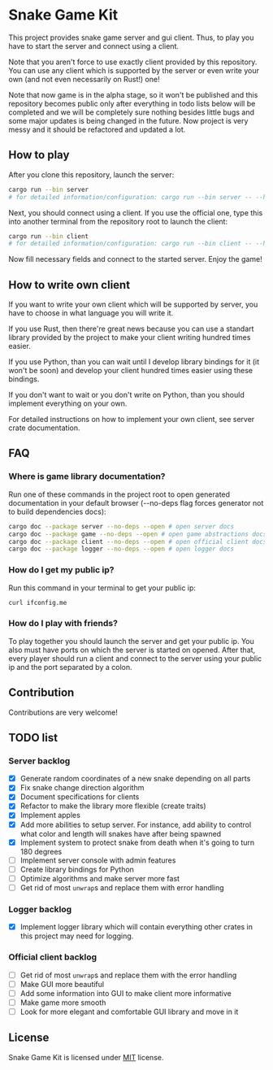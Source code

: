 # Snake Game Kit
This project provides snake game server and gui client. Thus, to play you have
to start the server and connect using a client.

Note that you aren't force to use exactly client provided by this
repository. You can use any client which is supported by the server or even
write your own (and not even necessarily on Rust!) one!

Note that now game is in the alpha stage, so it won't be published and this
repository becomes public only after everything in todo lists below will be
completed and we will be completely sure nothing besides little bugs and some
major updates is being changed in the future. Now project is very messy and it
should be refactored and updated a lot.

## How to play
After you clone this repository, launch the server:
```bash
cargo run --bin server
# for detailed information/configuration: cargo run --bin server -- --help
```

Next, you should connect using a client. If you use the official one, type this
into another terminal from the repository root to launch the client:
```bash
cargo run --bin client
# for detailed information/configuration: cargo run --bin client -- --help
```
Now fill necessary fields and connect to the started server. Enjoy the game!

## How to write own client
If you want to write your own client which will be supported by server, you have
to choose in what language you will write it.

If you use Rust, then there're great news because you can use a standart library
provided by the project to make your client writing hundred times easier.

If you use Python, than you can wait until I develop library bindings for it (it
won't be soon) and develop your client hundred times easier using these
bindings.

If you don't want to wait or you don't write on Python, than you should
implement everything on your own.

For detailed instructions on how to implement your own client, see server
crate documentation.

## FAQ
### Where is game library documentation?
Run one of these commands in the project root to open generated documentation in
your default browser (--no-deps flag forces generator not to build dependencies
docs):
```bash
cargo doc --package server --no-deps --open # open server docs
cargo doc --package game --no-deps --open # open game abstractions docs
cargo doc --package client --no-deps --open # open official client docs
cargo doc --package logger --no-deps --open # open logger docs
```

### How do I get my public ip?
Run this command in your terminal to get your public ip:
```bash
curl ifconfig.me
```

### How do I play with friends?
To play together you should launch the server and get your public ip. You also
must have ports on which the server is started on opened. After that, every
player should run a client and connect to the server using your public ip and
the port separated by a colon.

## Contribution
Contributions are very welcome!

## TODO list
### Server backlog
- [x] Generate random coordinates of a new snake depending on all parts
- [x] Fix snake change direction algorithm
- [x] Document specifications for clients
- [x] Refactor to make the library more flexible (create traits)
- [x] Implement apples
- [x] Add more abilities to setup server. For instance, add ability to control
	  what color and length will snakes have after being spawned
- [x] Implement system to protect snake from death when it's going to turn 180
      degrees
- [ ] Implement server console with admin features
- [ ] Create library bindings for Python
- [ ] Optimize algorithms and make server more fast
- [ ] Get rid of most `unwrap`s and replace them with error handling

### Logger backlog
- [x] Implement logger library which will contain everything other crates in
	  this project may need for logging.

### Official client backlog
- [ ] Get rid of most `unwrap`s and replace them with the error handling
- [ ] Make GUI more beautiful
- [ ] Add some information into GUI to make client more informative
- [ ] Make game more smooth
- [ ] Look for more elegant and comfortable GUI library and move in it

## License
Snake Game Kit is licensed under [MIT](LICENSE) license.
